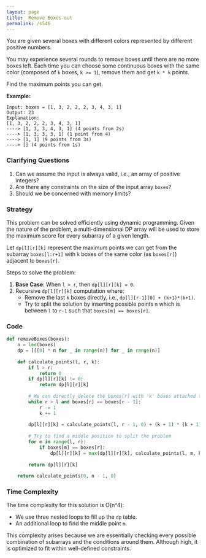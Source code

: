 ```yaml
---
layout: page
title:  Remove Boxes-out
permalink: /s546
---
```


You are given several boxes with different colors represented by different positive numbers.

You may experience several rounds to remove boxes until there are no more boxes left. Each time you can choose some continuous boxes with the same color (composed of `k` boxes, `k >= 1`), remove them and get `k * k` points.

Find the maximum points you can get.

**Example:**

```
Input: boxes = [1, 3, 2, 2, 2, 3, 4, 3, 1]
Output: 23
Explanation: 
[1, 3, 2, 2, 2, 3, 4, 3, 1] 
----> [1, 3, 3, 4, 3, 1] (4 points from 2s)
----> [1, 3, 3, 3, 1] (1 point from 4)
----> [1, 1] (9 points from 3s)
----> [] (4 points from 1s)
```
### Clarifying Questions

1. Can we assume the input is always valid, i.e., an array of positive integers?
2. Are there any constraints on the size of the input array `boxes`?
3. Should we be concerned with memory limits?

### Strategy

This problem can be solved efficiently using dynamic programming. Given the nature of the problem, a multi-dimensional DP array will be used to store the maximum score for every subarray of a given length.

Let `dp[l][r][k]` represent the maximum points we can get from the subarray `boxes[l:r+1]` with `k` boxes of the same color (as `boxes[r]`) adjacent to `boxes[r]`.

Steps to solve the problem:

1. **Base Case**: When `l > r`, then `dp[l][r][k] = 0`.
2. Recursive `dp[l][r][k]` computation where:
   - Remove the last `k` boxes directly, i.e., `dp[l][r-1][0] + (k+1)*(k+1)`.
   - Try to split the solution by inserting possible points `m` which is between `l` to `r-1` such that `boxes[m] == boxes[r]`.

### Code

```python
def removeBoxes(boxes):
    n = len(boxes)
    dp = [[[0] * n for _ in range(n)] for _ in range(n)]
    
    def calculate_points(l, r, k):
        if l > r:
            return 0
        if dp[l][r][k] != 0:
            return dp[l][r][k]
        
        # We can directly delete the boxes[r] with 'k' boxes attached to it
        while r > l and boxes[r] == boxes[r - 1]:
            r -= 1
            k += 1
        
        dp[l][r][k] = calculate_points(l, r - 1, 0) + (k + 1) * (k + 1)
        
        # Try to find a middle position to split the problem
        for m in range(l, r):
            if boxes[m] == boxes[r]:
                dp[l][r][k] = max(dp[l][r][k], calculate_points(l, m, k + 1) + calculate_points(m + 1, r - 1, 0))
        
        return dp[l][r][k]
    
    return calculate_points(0, n - 1, 0)
```

### Time Complexity

The time complexity for this solution is O(n^4):
- We use three nested loops to fill up the `dp` table.
- An additional loop to find the middle point `m`.
  
This complexity arises because we are essentially checking every possible combination of subarrays and the conditions around them. Although high, it is optimized to fit within well-defined constraints.

